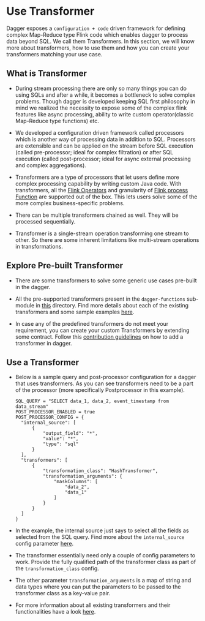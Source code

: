 # Use Transformer

Dagger exposes a `configuration + code` driven framework for defining complex Map-Reduce type Flink code which enables dagger to process data beyond SQL. We call them Transformers.
In this section, we will know more about transformers, how to use them and how you can create your transformers matching your use case.

## What is Transformer

- During stream processing there are only so many things you can do using SQLs and after a while, it becomes a bottleneck to solve complex problems. Though dagger is developed keeping SQL first philosophy in mind we realized the necessity to expose some of the complex flink features like async processing, ability to write custom operator(classic Map-Reduce type functions) etc.

- We developed a configuration driven framework called processors which is another way of processing data in addition to SQL. Processors are extensible and can be applied on the stream before SQL execution (called pre-processor; ideal for complex filtration) or after SQL execution (called post-processor; ideal for async external processing and complex aggregations).

- Transformers are a type of processors that let users define more complex processing capability by writing custom Java code. With transformers, all the [Flink Operators](https://ci.apache.org/projects/flink/flink-docs-master/docs/dev/datastream/operators/overview/) and granularity of [Flink process Function](https://ci.apache.org/projects/flink/flink-docs-release-1.13/docs/dev/datastream/operators/process_function/) are supported out of the box. This lets users solve some of the more complex business-specific problems.
- There can be multiple transformers chained as well. They will be processed sequentially.
- Transformer is a single-stream operation transforming one stream to other. So there are some inherent limitations like multi-stream operations in transformations.

## Explore Pre-built Transformer

- There are some transformers to solve some generic use cases pre-built in the dagger.

- All the pre-supported transformers present in the `dagger-functions` sub-module in [this](https://github.com/raystack/dagger/tree/main/dagger-functions/src/main/java/org/raystack/dagger/functions/transformers) directory. Find more details about each of the existing transformers and some sample examples [here](../reference/transformers.md).

- In case any of the predefined transformers do not meet your requirement, you can create your custom Transformers by extending some contract. Follow this [contribution guidelines](../contribute/add_transformer.md) on how to add a transformer in dagger.

## Use a Transformer

- Below is a sample query and post-processor configuration for a dagger that uses transformers. As you can see transformers need to be a part of the processor (more specifically Postprocessor in this example).

  ```properties
  SQL_QUERY = "SELECT data_1, data_2, event_timestamp from data_stream"
  POST_PROCESSOR_ENABLED = true
  POST_PROCESSOR_CONFIG = {
    "internal_source": [
        {
            "output_field": "*",
            "value": "*",
            "type": "sql"
        }
    ],
    "transformers": [
        {
            "transformation_class": "HashTransformer",
            "transformation_arguments": {
                "maskColumns": [
                    "data_2",
                    "data_1"
                ]
            }
        }
    ]
  }
  ```

- In the example, the internal source just says to select all the fields as selected from the SQL query. Find more about the `internal_source` config parameter [here](../advance/post_processor.md#internal-post-processor).
- The transformer essentially need only a couple of config parameters to work. Provide the fully qualified path of the transformer class as part of the `transformation_class` config.
- The other parameter `transformation_arguments` is a map of string and data types where you can put the parameters to be passed to the transformer class as a key-value pair.
- For more information about all existing transformers and their functionalities have a look [here](../reference/transformers.md).

